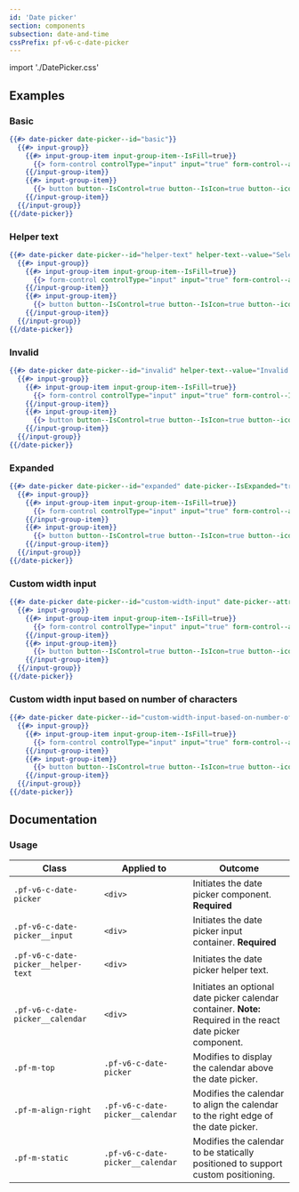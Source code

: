 ```yaml
---
id: 'Date picker'
section: components
subsection: date-and-time
cssPrefix: pf-v6-c-date-picker
---
```


import './DatePicker.css'

## Examples

### Basic
```hbs
{{#> date-picker date-picker--id="basic"}}
  {{#> input-group}}
    {{#> input-group-item input-group-item--IsFill=true}}
      {{> form-control controlType="input" input="true" form-control--attribute=(concat 'type="text" value="2020-03-05" id="' date-picker--id '-input" name="' date-picker--id '-input" aria-label="Date picker"')}}
    {{/input-group-item}}
    {{#> input-group-item}}
      {{> button button--IsControl=true button--IsIcon=true button--icon="calendar-alt" button--aria-label="Toggle date picker"}}
    {{/input-group-item}}
  {{/input-group}}
{{/date-picker}}
```

### Helper text
```hbs
{{#> date-picker date-picker--id="helper-text" helper-text--value="Select a date"}}
  {{#> input-group}}
    {{#> input-group-item input-group-item--IsFill=true}}
      {{> form-control controlType="input" input="true" form-control--attribute=(concat 'type="text" value="2020-03-05" id="' date-picker--id '-input" name="' date-picker--id '-input" aria-label="Date picker"')}}
    {{/input-group-item}}
    {{#> input-group-item}}
      {{> button button--IsControl=true button--IsIcon=true button--icon="calendar-alt" button--aria-label="Toggle date picker"}}
    {{/input-group-item}}
  {{/input-group}}
{{/date-picker}}
```

### Invalid
```hbs
{{#> date-picker date-picker--id="invalid" helper-text--value="Invalid date" helper-text-item--IsError="true" helper-text-item--HasIcon=true}}
  {{#> input-group}}
    {{#> input-group-item input-group-item--IsFill=true}}
      {{> form-control controlType="input" input="true" form-control--IsError="true" form-control--attribute=(concat 'aria-invalid="true" type="text" value="2020-03-05" id="' date-picker--id '-input" name="' date-picker--id '-input" aria-label="Date picker"')}}
    {{/input-group-item}}
    {{#> input-group-item}}
      {{> button button--IsControl=true button--IsIcon=true button--icon="calendar-alt" button--aria-label="Toggle date picker"}}
    {{/input-group-item}}
  {{/input-group}}
{{/date-picker}}
```

### Expanded
```hbs
{{#> date-picker date-picker--id="expanded" date-picker--IsExpanded="true"}}
  {{#> input-group}}
    {{#> input-group-item input-group-item--IsFill=true}}
      {{> form-control controlType="input" input="true" form-control--attribute=(concat 'type="text" value="2020-03-05" id="' date-picker--id '-input" name="' date-picker--id '-input" aria-label="Date picker"')}}
    {{/input-group-item}}
    {{#> input-group-item}}
      {{> button button--IsControl=true button--IsIcon=true button--icon="calendar-alt" button--aria-label="Toggle date picker"}}
    {{/input-group-item}}
  {{/input-group}}
{{/date-picker}}
```

### Custom width input
```hbs
{{#> date-picker date-picker--id="custom-width-input" date-picker--attribute='style="--pf-v6-c-date-picker__input--c-form-control--Width: 220px;"'}}
  {{#> input-group}}
    {{#> input-group-item input-group-item--IsFill=true}}
      {{> form-control controlType="input" input="true" form-control--attribute=(concat 'type="text" value="November 20, 2020" id="' date-picker--id '-input" name="' date-picker--id '-input" aria-label="Date picker"')}}
    {{/input-group-item}}
    {{#> input-group-item}}
      {{> button button--IsControl=true button--IsIcon=true button--icon="calendar-alt" button--aria-label="Toggle date picker"}}
    {{/input-group-item}}
  {{/input-group}}
{{/date-picker}}
```

### Custom width input based on number of characters
```hbs
{{#> date-picker date-picker--id="custom-width-input-based-on-number-of-characters" date-picker--attribute='style="--pf-v6-c-date-picker__input--c-form-control--width-chars: 18;"'}}
  {{#> input-group}}
    {{#> input-group-item input-group-item--IsFill=true}}
      {{> form-control controlType="input" input="true" form-control--attribute=(concat 'type="text" value="November 20, 2020" id="' date-picker--id '-input" name="' date-picker--id '-input" aria-label="Date picker"')}}
    {{/input-group-item}}
    {{#> input-group-item}}
      {{> button button--IsControl=true button--IsIcon=true button--icon="calendar-alt" button--aria-label="Toggle date picker"}}
    {{/input-group-item}}
  {{/input-group}}
{{/date-picker}}
```

## Documentation
### Usage

| Class | Applied to | Outcome |
| -- | -- | -- |
| `.pf-v6-c-date-picker` | `<div>` | Initiates the date picker component. **Required** |
| `.pf-v6-c-date-picker__input` | `<div>` | Initiates the date picker input container. **Required** |
| `.pf-v6-c-date-picker__helper-text` | `<div>` | Initiates the date picker helper text. |
| `.pf-v6-c-date-picker__calendar` | `<div>` | Initiates an optional date picker calendar container. **Note:** Required in the react date picker component. |
| `.pf-m-top` | `.pf-v6-c-date-picker` | Modifies to display the calendar above the date picker. |
| `.pf-m-align-right` | `.pf-v6-c-date-picker__calendar` | Modifies the calendar to align the calendar to the right edge of the date picker. |
| `.pf-m-static` | `.pf-v6-c-date-picker__calendar` | Modifies the calendar to be statically positioned to support custom positioning. |
